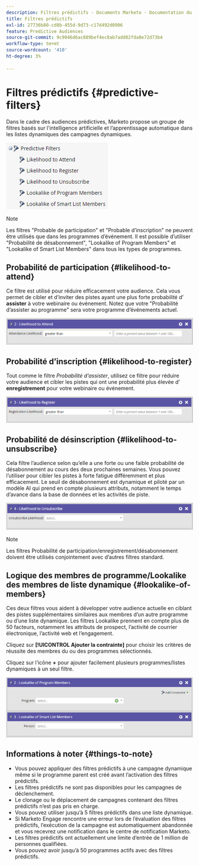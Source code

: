 ```yaml
---
description: Filtres prédictifs - Documents Marketo - Documentation du produit
title: Filtres prédictifs
exl-id: 27736b80-cd8b-455d-9d73-c17d492d0906
feature: Predictive Audiences
source-git-commit: 9c9046d6ac889bef4ec8ab7add82fda8e72d73b4
workflow-type: tm+mt
source-wordcount: '410'
ht-degree: 3%

---
```


# Filtres prédictifs {#predictive-filters}

Dans le cadre des audiences prédictives, Marketo propose un groupe de filtres basés sur l’intelligence artificielle et l’apprentissage automatique dans les listes dynamiques des campagnes dynamiques.

![Image One](assets/predictive-filters-1.png)

>[!NOTE]
>
>Les filtres &quot;Probable de participation&quot; et &quot;Probable d’inscription&quot; ne peuvent être utilisés que dans les programmes d’événement. Il est possible d’utiliser &quot;Probabilité de désabonnement&quot;, &quot;Lookalike of Program Members&quot; et &quot;Lookalike of Smart List Members&quot; dans tous les types de programmes.

## Probabilité de participation {#likelihood-to-attend}

Ce filtre est utilisé pour réduire efficacement votre audience. Cela vous permet de cibler et d’inviter des pistes ayant une plus forte probabilité d’ **assister** à votre webinaire ou événement. Notez que votre &quot;Probabilité d’assister au programme&quot; sera votre programme d’événements actuel.

![Image 2](assets/predictive-filters-2.png)

## Probabilité d’inscription {#likelihood-to-register}

Tout comme le filtre _Probabilité d’assister_, utilisez ce filtre pour réduire votre audience et cibler les pistes qui ont une probabilité plus élevée d’ **enregistrement** pour votre webinaire ou événement.

![Image Trois](assets/predictive-filters-3.png)

## Probabilité de désinscription {#likelihood-to-unsubscribe}

Cela filtre l’audience selon qu’elle a une forte ou une faible probabilité de désabonnement au cours des deux prochaines semaines. Vous pouvez l’utiliser pour cibler les pistes à forte fatigue différemment et plus efficacement. Le seuil de désabonnement est dynamique et piloté par un modèle AI qui prend en compte plusieurs attributs, notamment le temps d’avance dans la base de données et les activités de piste.

![Image Quatre](assets/predictive-filters-4.png)

>[!NOTE]
>
>Les filtres Probabilité de participation/enregistrement/désabonnement doivent être utilisés conjointement avec d’autres filtres standard.

## Logique des membres de programme/Lookalike des membres de liste dynamique {#lookalike-of-members}

Ces deux filtres vous aident à développer votre audience actuelle en ciblant des pistes supplémentaires similaires aux membres d’un autre programme ou d’une liste dynamique. Les filtres Lookalike prennent en compte plus de 50 facteurs, notamment les attributs de prospect, l’activité de courrier électronique, l’activité web et l’engagement.

Cliquez sur **[!UICONTROL Ajouter la contrainte]** pour choisir les critères de réussite des membres du ou des programmes sélectionnés.

Cliquez sur l’icône **+** pour ajouter facilement plusieurs programmes/listes dynamiques à un seul filtre.

![Image Five](assets/predictive-filters-5.png)

## Informations à noter {#things-to-note}

* Vous pouvez appliquer des filtres prédictifs à une campagne dynamique même si le programme parent est créé avant l’activation des filtres prédictifs.
* Les filtres prédictifs ne sont pas disponibles pour les campagnes de déclenchement.
* Le clonage ou le déplacement de campagnes contenant des filtres prédictifs n’est pas pris en charge.
* Vous pouvez utiliser jusqu’à 5 filtres prédictifs dans une liste dynamique.
* Si Marketo Engage rencontre une erreur lors de l’évaluation des filtres prédictifs, l’exécution de la campagne est automatiquement abandonnée et vous recevrez une notification dans le centre de notification Marketo.
* Les filtres prédictifs ont actuellement une limite d’entrée de 1 million de personnes qualifiées.
* Vous pouvez avoir jusqu’à 50 programmes actifs avec des filtres prédictifs.
